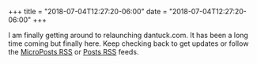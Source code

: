 +++
title = "2018-07-04T12:27:20-06:00"
date = "2018-07-04T12:27:20-06:00"
+++

I am finally getting around to relaunching dantuck.com. It has been a long time coming but finally here.
Keep checking back to get updates or follow the [MicroPosts RSS](/microposts/index.xml) or [Posts RSS](/posts/index.xml) feeds.